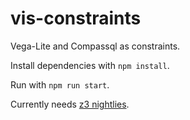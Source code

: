 # vis-constraints

Vega-Lite and Compassql as constraints.

Install dependencies with `npm install`.

Run with `npm run start`.

Currently needs [z3 nightlies](https://github.com/Z3Prover/bin/tree/master/nightly).
